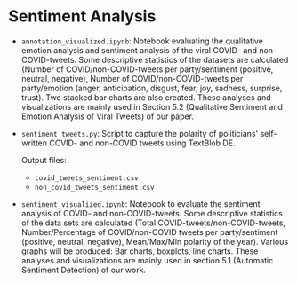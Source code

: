 # Sentiment Analysis

- `annotation_visualized.ipynb`: Notebook evaluating the qualitative emotion analysis and sentiment analysis of the viral COVID- and non-COVID-tweets. Some descriptive statistics of the datasets are calculated (Number of COVID/non-COVID-tweets per party/sentiment (positive, neutral, negative), Number of COVID/non-COVID-tweets per party/emotion (anger, anticipation, disgust, fear, joy, sadness, surprise, trust). Two stacked bar charts are also created. These analyses and visualizations are mainly used in Section 5.2 (Qualitative Sentiment and Emotion Analysis of Viral Tweets) of our paper. 

- `sentiment_tweets.py`: Script to capture the polarity of politicians' self-written COVID- and non-COVID tweets using TextBlob DE.

    Output files:
    
    - `covid_tweets_sentiment.csv`
    - `non_covid_tweets_sentiment.csv`

- `sentiment_visualized.ipynb`: Notebook to evaluate the sentiment analysis of COVID- and non-COVID-tweets. Some descriptive statistics of the data sets are calculated (Total COVID-tweets/non-COVID-tweets, Number/Percentage of COVID/non-COVID tweets per party/sentiment (positive, neutral, negative), Mean/Max/Min polarity of the year). Various graphs will be produced:  Bar charts, boxplots, line charts. These analyses and visualizations are mainly used in section 5.1 (Automatic Sentiment Detection) of our work.

